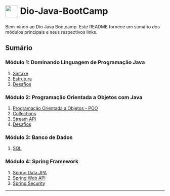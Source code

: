 <h1>
    <a href="https://www.dio.me/">
     <img align="center" width="40px" src="https://hermes.digitalinnovation.one/assets/diome/logo-minimized.png"></a>
    <span> Dio-Java-BootCamp</span>
</h1>

Bem-vindo ao Dio Java Bootcamp. Este README fornece um sumário dos módulos principais e seus respectivos links.

## Sumário

### Módulo 1: Dominando Linguagem de Programação Java
1. [Sintaxe](https://github.com/JPonchiroli/Dio-Java-BootCamp/tree/main/src/src/edu/joao/bootcamp/modulo1/sintaxejava)
2. [Estrutura](#https://github.com/JPonchiroli/Dio-Java-BootCamp/tree/main/src/src/edu/joao/bootcamp/modulo1/estruturas)
3. [Desafios](#https://github.com/JPonchiroli/Dio-Java-BootCamp/tree/main/src/src/edu/joao/bootcamp/modulo1/desafios)

### Módulo 2: Programação Orientada a Objetos com Java
1. [Programação Orientada a Objetos - POO](#https://github.com/JPonchiroli/Dio-Java-BootCamp/tree/main/src/src/edu/joao/bootcamp/modulo2/POO)
2. [Collections](#https://github.com/JPonchiroli/Dio-Java-BootCamp/tree/main/src/src/edu/joao/bootcamp/modulo2/collections)
3. [Stream API](#https://github.com/JPonchiroli/Dio-Java-BootCamp/tree/main/src/src/edu/joao/bootcamp/modulo2/streamAPI/exemplos)
4. [Desafios](#https://github.com/JPonchiroli/Dio-Java-BootCamp/tree/main/src/src/edu/joao/bootcamp/modulo2/desafios)

### Módulo 3: Banco de Dados
1. [SQL](#https://github.com/JPonchiroli/Dio-Java-BootCamp/tree/main/src/src/edu/joao/bootcamp/modulo3)

### Módulo 4: Spring Framework
1. [Spring Data JPA](#https://github.com/JPonchiroli/dio-spring-data-jpa)
2. [Spring Web API](#https://github.com/JPonchiroli/dio-spring-web-api)
3. [Spring Security](#https://github.com/JPonchiroli/dio-spring-security)

---
